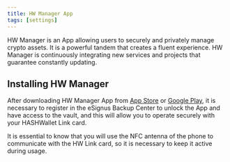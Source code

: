 ```yaml
---
title: HW Manager App
tags: [settings]
---
```

HW Manager is an App allowing users to securely and privately manage crypto assets. It is a powerful tandem that creates a fluent experience. HW Manager is continuously integrating new services and projects that guarantee constantly updating.

## Installing HW Manager

After downloading HW Manager App from [App Store](https://www.esignus.com) or [Google Play](https://www.esignus.com), it is necessary to register in the eSignus Backup Center to unlock the App and have access to the vault, and this will allow you to operate securely with your HASHWallet Link card.

It is essential to know that you will use the NFC antenna of the phone to communicate with the HW Link card, so it is necessary to keep it active during usage.
